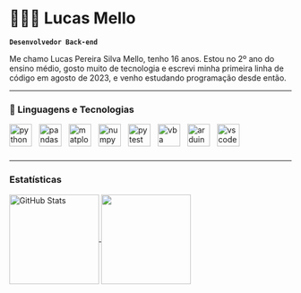 # 👨🏻‍💻 Lucas Mello

**`Desenvolvedor Back-end`**

Me chamo Lucas Pereira Silva Mello, tenho 16 anos. Estou no 2º ano do ensino médio, gosto muito de tecnologia e escrevi minha primeira linha de código em agosto de 2023, e venho estudando programação desde então.

---
### 💾 Linguagens e Tecnologias

<img 
    align="left"
    alt="python"
    title="Python"
    width="40px"
    style="padding-right: 10px;"
    src="https://cdn.jsdelivr.net/gh/devicons/devicon@latest/icons/python/python-original.svg"
/>

<img
    align="left"
    alt="pandas"
    title="Pandas"
    width="40px"
    style="padding-right: 10px;"
    src="https://cdn.jsdelivr.net/gh/devicons/devicon@latest/icons/pandas/pandas-original-wordmark.svg"
/>

<img
    align="left"
    alt="matplotlib"
    title="Matplotlib"
    width="40px"
    style="padding-right: 10px;"
    src="https://cdn.jsdelivr.net/gh/devicons/devicon@latest/icons/matplotlib/matplotlib-original.svg"
/>

<img
    align="left"
    alt="numpy"
    title="Numpy"
    width="40px"
    style="padding-right: 10px;"
    src="https://cdn.jsdelivr.net/gh/devicons/devicon@latest/icons/numpy/numpy-original.svg"
/>

<img
    align="left"
    alt="pytest"
    title="Pytest"
    width="40px"
    style="padding-right: 10px;"
    src="https://cdn.jsdelivr.net/gh/devicons/devicon@latest/icons/pytest/pytest-original.svg"
/>
          

<img
    align="left"
    alt="vba"
    title="Visual Basic"
    width="40px"
    style="padding-right: 10px;"
    src="https://cdn.jsdelivr.net/gh/devicons/devicon@latest/icons/visualbasic/visualbasic-original.svg" />
          

<img
    align="left"
    alt="arduino"
    title="Arduino"
    width="40px"
    style="padding-right: 10px;"
    src="https://cdn.jsdelivr.net/gh/devicons/devicon@latest/icons/arduino/arduino-original-wordmark.svg" />
          

<img
    align="left"
    alt="vscode"
    title="Visual Studio Code"
    width="40px"
    style="padding-right: 10px;"
    src="https://cdn.jsdelivr.net/gh/devicons/devicon@latest/icons/vscode/vscode-original.svg"
/>
      
<br>
<br>
<br>

---

### Estatísticas
<!-- 
<p>
  <img 
    align="center" 
    alt="GitHub Stats" 
    height="200" 
    style="padding-right: 10px;" 
    src="https://github-readme-stats.vercel.app/api?username=LUC4SMELLO&show_icons=true&theme=github_dark&include_all_commits=true&locale=pt-br" 
  />

  <img    
    align="left" 
    alt="GitHub Stats" 
    src="https://github-readme-stats.vercel.app/api/top-langs/?username=LUC4SMELLO&theme=github_dark&custom_title=Tecnologias&langs_count=9&layout=compact&hide_progress=true" 
  />

</p> -->


<a href="https://github.com/anuraghazra/github-readme-stats">
  <img height=160 align="center" alt="GitHub Stats" src="https://github-readme-stats.vercel.app/api?username=LUC4SMELLO&theme=github_dark" />
</a>
<a href="https://github.com/anuraghazra/convoychat">
  <img height=160 align="center" src="https://github-readme-stats.vercel.app/api/top-langs?username=LUC4SMELLO&layout=compact&langs_count=8&card_width=320&theme=github_dark" />
</a>
